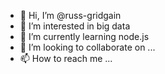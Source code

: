 - 👋 Hi, I’m @russ-gridgain
- 👀 I’m interested in big data
- 🌱 I’m currently learning node.js
- 💞️ I’m looking to collaborate on ...
- 📫 How to reach me ...

<!---
russ-gridgain/russ-gridgain is a ✨ special ✨ repository because its `README.md` (this file) appears on your GitHub profile.
You can click the Preview link to take a look at your changes.
--->

